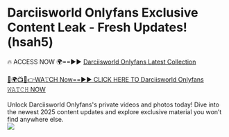 # Darciisworld Onlyfans Exclusive Content Leak - Fresh Updates! (hsah5)

🔥 ACCESS NOW 🌍==►► <a href="https://tinyurl.com/kvy9nzfs" rel="nofollow">Darciisworld Onlyfans Latest Collection</a>
<br><br>
[🔴🌍📺📱👉WA𝚃CH Now==►► CLICK HERE TO Darciisworld Onlyfans 𝚆𝙰𝚃𝙲𝙷 NOW](https://tinyurl.com/kvy9nzfs)
<br><br>
Unlock Darciisworld Onlyfans's private videos and photos today! Dive into the newest 2025 content updates and explore exclusive material you won’t find anywhere else.
<br>
<a href="https://tinyurl.com/kvy9nzfs" rel="nofollow" data-target="animated-image.originalLink"><img src="https://camo.githubusercontent.com/8a4f000d20f83aca3bf7ec5f350d767afa0574a8a352519fd8cfa583a6f93a33/68747470733a2f2f692e696d6775722e636f6d2f644a486b345a712e676966" data-canonical-src="https://i.imgur.com/dJHk4Zq.gif" style="max-width: 100%; display: inline-block;" data-target="animated-image.originalImage"></a>
<br>
